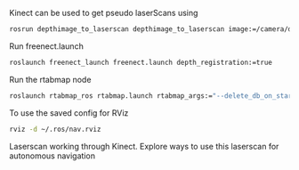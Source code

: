 Kinect can be used to get pseudo laserScans using 

```sh
rosrun depthimage_to_laserscan depthimage_to_laserscan image:=/camera/depth_registered/image_raw
```

Run freenect.launch

```sh
roslaunch freenect_launch freenect.launch depth_registration:=true
```

Run the rtabmap node

```sh
roslaunch rtabmap_ros rtabmap.launch rtabmap_args:="--delete_db_on_start" rviz:=true rtabmapviz:=false
```

To use the saved config for RViz
```sh
rviz -d ~/.ros/nav.rviz
```

Laserscan working through Kinect. Explore ways to use this laserscan for autonomous navigation